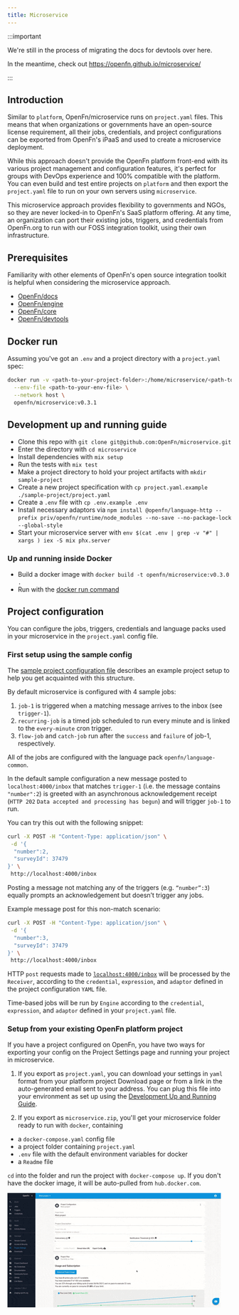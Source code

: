 ```yaml
---
title: Microservice
---
```


:::important

We're still in the process of migrating the docs for devtools over here.

In the meantime, check out https://openfn.github.io/microservice/

:::

## Introduction

Similar to `platform`, OpenFn/microservice runs on `project.yaml` files. This
means that when organizations or governments have an open-source license
requirement, all their jobs, credentials, and project configurations can be
exported from OpenFn's iPaaS and used to create a microservice deployment.

While this approach doesn't provide the OpenFn platform front-end with its
various project management and configuration features, it's perfect for groups
with DevOps experience and 100% compatible with the platform. You can even build
and test entire projects on `platform` and then export the `project.yaml` file
to run on your own servers using `microservice`.

This microservice approach provides flexibility to governments and NGOs, so they
are never locked-in to OpenFn's SaaS platform offering. At any time, an
organization can port their existing jobs, triggers, and credentials from
OpenFn.org to run with our FOSS integration toolkit, using their own
infrastructure.

## Prerequisites

Familiarity with other elements of OpenFn's open source integration toolkit is
helpful when considering the microservice approach.

- [OpenFn/docs](https://docs.openfn.org/)
- [OpenFn/engine](https://github.com/openfn/engine)
- [OpenFn/core](https://github.com/openFn/core)
- [OpenFn/devtools](https://openfn.github.io/devtools/)

## Docker run

Assuming you've got an `.env` and a project directory with a `project.yaml`
spec:

```sh
docker run -v <path-to-your-project-folder>:/home/microservice/<path-to-your-project-folder> \
  --env-file <path-to-your-env-file> \
  --network host \
  openfn/microservice:v0.3.1
```

## Development up and running guide

- Clone this repo with `git clone git@github.com:OpenFn/microservice.git`
- Enter the directory with `cd microservice`
- Install dependencies with `mix setup`
- Run the tests with `mix test`
- Make a project directory to hold your project artifacts with
  `mkdir sample-project`
- Create a new project specification with
  `cp project.yaml.example ./sample-project/project.yaml`
- Create a `.env` file with `cp .env.example .env`
- Install necessary adaptors via
  `npm install @openfn/language-http --prefix priv/openfn/runtime/node_modules --no-save --no-package-lock --global-style`
- Start your microservice server with
  `env $(cat .env | grep -v "#" | xargs ) iex -S mix phx.server`

### Up and running inside Docker

- Build a docker image with `docker build -t openfn/microservice:v0.3.0 .`
- Run with the [docker run command](#Docker-run)

## Project configuration

You can configure the jobs, triggers, credentials and language packs used in
your microservice in the `project.yaml` config file.

### First setup using the sample config

The
[sample project configuration file](https://github.com/OpenFn/microservice/blob/main/project.yaml.example)
describes an example project setup to help you get acquainted with this
structure.

By default microservice is configured with 4 sample jobs:

1. `job-1` is triggered when a matching message arrives to the inbox (see
   `trigger-1`).
2. `recurring-job` is a timed job scheduled to run every minute and is linked to
   the `every-minute` cron trigger.
3. `flow-job` and `catch-job` run after the `success` and `failure` of job-1,
   respectively.

All of the jobs are configured with the language pack `openfn/language-common`.

In the default sample configuration a new message posted to
`localhost:4000/inbox` that matches `trigger-1` (i.e. the message contains
`"number":2`) is greeted with an asynchronous acknowledgement receipt
(`HTTP 202` `Data accepted and processing has begun`) and will trigger `job-1`
to run.

You can try this out with the following snippet:

```sh
curl -X POST -H "Content-Type: application/json" \
 -d '{
  "number":2,
  "surveyId": 37479
}' \
 http://localhost:4000/inbox
```

Posting a message not matching any of the triggers (e.g. `“number”:3`) equally
prompts an acknowledgement but doesn’t trigger any jobs.

Example message post for this non-match scenario:

```sh
curl -X POST -H "Content-Type: application/json" \
 -d '{
  "number":3,
  "surveyId": 37479
}' \
 http://localhost:4000/inbox
```

HTTP `post` requests made to
[`localhost:4000/inbox`](http://localhost:4000/inbox) will be processed by the
`Receiver`, according to the `credential`, `expression`, and `adaptor` defined
in the project configuration `YAML` file.

Time-based jobs will be run by `Engine` according to the `credential`,
`expression`, and `adaptor` defined in your `project.yaml` file.

### Setup from your existing OpenFn platform project

If you have a project configured on OpenFn, you have two ways for exporting your
config on the Project Settings page and running your project in microservice.

1. If you export as `project.yaml`, you can download your settings in `yaml` format from your platform project Download page or from a link in the auto-generated email sent to your address. You can plug this file into your environment as set
   up using the [Development Up and Running Guide](#Development-up-and-running-guide).

2. If you export as `microservice.zip`, you'll get your microservice folder ready to
   run with `docker`, containing

- a `docker-compose.yaml` config file
-  a project folder containing `project.yaml`
- `.env` file with the default environment variables for docker
- a `Readme` file

`cd` into the folder and run the project with `docker-compose up`. If you don't have the docker
image, it will be auto-pulled from `hub.docker.com`.

![](https://github.com/OpenFn/microservice/blob/main/docs/assets/microservice_zip_export.gif)

